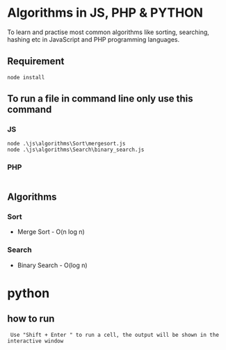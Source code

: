 # Algorithms in JS, PHP & PYTHON
To learn and practise most common algorithms like sorting, searching, hashing etc in JavaScript and PHP programming languages.

## Requirement 
```
node install
```

## To run a file in command line only use this command

### JS
```
node .\js\algorithms\Sort\mergesort.js
node .\js\algorithms\Search\binary_search.js
```
### PHP
```

```

## Algorithms
### Sort
- Merge Sort - O(n log n)
### Search
- Binary Search - O(log n)


# python

## how to run

```
 Use "Shift + Enter " to run a cell, the output will be shown in the interactive window
```
